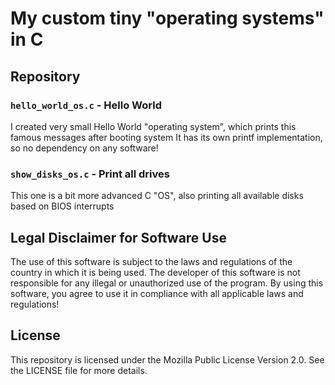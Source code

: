 # My custom tiny "operating systems" in C

## Repository

### `hello_world_os.c` - Hello World
I created very small Hello World "operating system", which prints this famous messages after booting system
It has its own printf implementation, so no dependency on any software!

### `show_disks_os.c` - Print all drives
This one is a bit more advanced C "OS", also printing all available disks based on BIOS interrupts

## Legal Disclaimer for Software Use
The use of this software is subject to the laws and regulations of the country in which it is being used. The developer of this software is not responsible for any illegal or unauthorized use of the program. By using this software, you agree to use it in compliance with all applicable laws and regulations!

## License
This repository is licensed under the Mozilla Public License Version 2.0. See the LICENSE file for more details.
